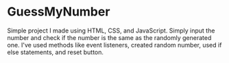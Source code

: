 # GuessMyNumber

Simple project I made using HTML, CSS, and JavaScript. Simply input the number and check if the number is the same as the randomly generated one. 
I've used methods like event listeners, created random number, used if else statements, and reset button.
